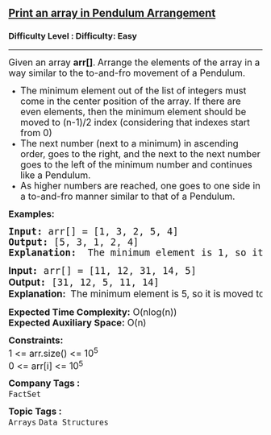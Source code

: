 <h2><a href="https://www.geeksforgeeks.org/problems/print-an-array-in-pendulum-arrangement4004/1?page=2&category=Arrays&status=unsolved,attempted&sortBy=accuracy">Print an array in Pendulum Arrangement</a></h2><h3>Difficulty Level : Difficulty: Easy</h3><hr><div class="problems_problem_content__Xm_eO"><p><span style="font-size: 18px;">Given an array <strong>arr[]</strong>.<strong> </strong>Arrange the elements of the array&nbsp;in a way similar to the to-and-fro movement of a Pendulum.</span></p>
<ul>
<li><span style="font-size: 18px;">The minimum element out of the list of integers must come in the center position of the array. If there are even elements, then the minimum element should be moved to (n-1)/2 index (considering that indexes start from 0)</span></li>
<li><span style="font-size: 18px;">The next number (next to a minimum) in ascending order, goes to the right, and the next to the next number goes to the left of the minimum number and continues like a Pendulum.</span></li>
<li><span style="font-size: 18px;">As higher numbers are reached, one goes to one side in a to-and-fro manner similar to that of a Pendulum.</span></li>
</ul>
<p><span style="font-size: 18px;"><strong>Examples:</strong></span></p>
<pre><span style="font-size: 14pt;"><strong>Input: </strong>arr[] = [1, 3, 2, 5, 4]<br><strong>Output: </strong>[5, 3, 1, 2, 4]<br><strong>Explanation: </strong> The minimum element is 1, so it is moved to the middle. The next higher element 2 is moved to the right of the middle element while the next higher element 3 is moved to the left of the middle element and this process is continued.</span></pre>
<pre><span style="font-size: 14pt;"><strong style="font-family: -apple-system, BlinkMacSystemFont, 'Segoe UI', Roboto, Oxygen, Ubuntu, Cantarell, 'Open Sans', 'Helvetica Neue', sans-serif;">Input</strong><strong>: </strong>arr[] = [11, 12, 31, 14, 5]
<strong style="font-family: -apple-system, BlinkMacSystemFont, 'Segoe UI', Roboto, Oxygen, Ubuntu, Cantarell, 'Open Sans', 'Helvetica Neue', sans-serif; white-space: normal;">Output</strong><strong>: </strong>[31, 12, 5, 11, 14]</span><br><span style="font-size: 14pt;"><strong style="font-size: 14pt; font-family: -apple-system, BlinkMacSystemFont, 'Segoe UI', Roboto, Oxygen, Ubuntu, Cantarell, 'Open Sans', 'Helvetica Neue', sans-serif;">Explanation: </strong><span style="font-size: 14pt; font-family: -apple-system, BlinkMacSystemFont, 'Segoe UI', Roboto, Oxygen, Ubuntu, Cantarell, 'Open Sans', 'Helvetica Neue', sans-serif;"> The minimum element is 5, so it is moved to the middle. The next higher element 11 is moved to the right of the middle element while the next higher element 12 is moved to the left of the middle element and this process is continued.</span></span></pre>
<p><span style="font-size: 18px;"><strong>Expected Time Complexity:</strong> O(nlog(n))<br><strong>Expected Auxiliary Space:</strong> O(n)</span></p>
<p><span style="font-size: 18px;"><strong>Constraints:<br></strong></span><span style="font-size: 18px;">1 &lt;= arr.size() &lt;= 10<sup>5<br></sup></span><span style="font-size: 18px;">0 &lt;= arr[i] &lt;= 10</span><sup><span style="font-size: 15px;">5</span></sup></p></div><p><span style=font-size:18px><strong>Company Tags : </strong><br><code>FactSet</code>&nbsp;<br><p><span style=font-size:18px><strong>Topic Tags : </strong><br><code>Arrays</code>&nbsp;<code>Data Structures</code>&nbsp;